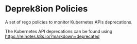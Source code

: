 # Deprek8ion Policies

A set of rego policies to monitor Kubernetes APIs deprecations.

The Kubernetes API deprecations can be found using https://relnotes.k8s.io/?markdown=deprecated